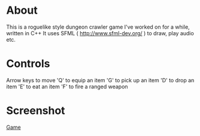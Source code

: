 # About 

This is a roguelike style dungeon crawler game I've worked on for a while, written in C++
It uses SFML ( http://www.sfml-dev.org/ ) to draw, play audio etc. 

# Controls
Arrow keys to move
'Q' to equip an item
'G' to pick up an item
'D' to drop an item
'E' to eat an item
'F' to fire a ranged weapon

# Screenshot
[Game](Screenshot.png)
